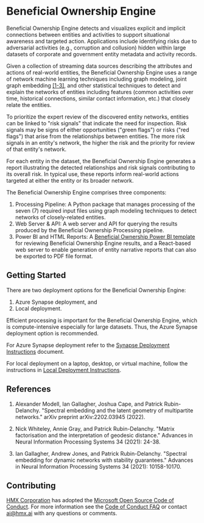 # Beneficial Ownership Engine

Beneficial Ownership Engine detects and visualizes explicit and implicit connections between entities and activities to support situational awareness and targeted action. Applications include identifying risks due to adversarial activities (e.g., corruption and collusion) hidden within large datasets of corporate and government entity metadata and activity records.

Given a collection of streaming data sources describing the attributes and actions of real-world entities, the Beneficial Ownership Engine uses a range of network machine learning techniques including graph modeling, joint graph embedding [[1-3]](#references), and other statistical techniques to detect and explain the networks of entities including features (common activities over time, historical connections, similar contact information, etc.) that closely relate the entities.

To prioritize the expert review of the discovered entity networks, entities can be linked to "risk signals" that indicate the need for inspection. Risk signals may be signs of either opportunities ("green flags") or risks ("red flags") that arise from the relationships between entities. The more risk signals in an entity's network, the higher the risk and the priority for review of that entity's network.

For each entity in the dataset, the Beneficial Ownership Engine generates a report illustrating the detected relationships and risk signals contributing to its overall risk. In typical use, these reports inform real-world actions targeted at either the entity or its broader network.

The Beneficial Ownership Engine comprises three components:

1. Processing Pipeline: A Python package that manages processing of the seven (7) required input files using graph modeling techniques to detect networks of closely-related entities.
2. Web Server & API: A web server and API for querying the results produced by the Beneficial Ownership Processing pipeline.
3. Power BI and HTML Reports: A [Beneficial Ownership Power BI template](https://github.com/mbarnettHMX/beneficial-ownership-engine/tree/main/powerbi) for reviewing Beneficial Ownership Engine results, and a React-based web server to enable generation of entity narrative reports that can also be exported to PDF file format.

## Getting Started

There are two deployment options for the Beneficial Ownership Engine:

1. Azure Synapse deployment, and
2. Local deployment.

Efficient processing is important for the Beneficial Ownership Engine, which is compute-intensive especially for large datasets. Thus, the Azure Synapse deployment option is recommended.

For Azure Synapse deployment refer to the [Synapse Deployment Instructions](https://github.com/mbarnettHMX/beneficial-ownership-engine/blob/main/docs/deployment/SYNAPSE_DEPLOY.md) document.

For local deployment on a laptop, desktop, or virtual machine, follow the instructions in [Local Deployment Instructions](https://github.com/mbarnettHMX/beneficial-ownership-engine/blob/main/docs/deployment/LOCAL_DEPLOY.md).

## References

1. Alexander Modell, Ian Gallagher, Joshua Cape, and Patrick Rubin-Delanchy. "Spectral embedding and the latent geometry of multipartite networks." arXiv preprint arXiv:2202.03945 (2022).

2. Nick Whiteley, Annie Gray, and Patrick Rubin-Delanchy. "Matrix factorisation and the interpretation of geodesic distance." Advances in Neural Information Processing Systems 34 (2021): 24-38.

3. Ian Gallagher, Andrew Jones, and Patrick Rubin-Delanchy. "Spectral embedding for dynamic networks with stability guarantees." Advances in Neural Information Processing Systems 34 (2021): 10158-10170.

## Contributing

[HMX Corporation](https://hmx.ai) has adopted the [Microsoft Open Source Code of Conduct](https://opensource.microsoft.com/codeofconduct/). For more information see the [Code of Conduct FAQ](https://opensource.microsoft.com/codeofconduct/faq/) or contact [ai@hmx.ai](mailto:ai@hmx.ai) with any questions or comments.
